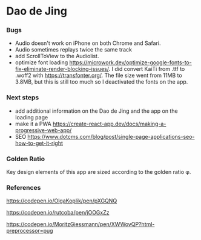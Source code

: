 # Dao de Jing

### Bugs

- Audio doesn't work on iPhone on both Chrome and Safari.
- Audio sometimes replays twice the same track
- add ScrollToView to the Audiolist.
- optimize font loading https://microwork.dev/optimize-google-fonts-to-fix-eliminate-render-blocking-issues/. I did convert KaiTi from .ttf to .woff2 with https://transfonter.org/. The file size went from 11MB to 3.8MB, but this is still too much so I deactivated the fonts on the app.

### Next steps

- add additional information on the Dao de Jing and the app on the loading page
- make it a PWA https://create-react-app.dev/docs/making-a-progressive-web-app/
- SEO https://www.dotcms.com/blog/post/single-page-applications-seo-how-to-get-it-right

### Golden Ratio

Key design elements of this app are sized according to the golden ratio φ.

### References

https://codepen.io/OlgaKoplik/pen/pXGQNQ

https://codepen.io/rutcoba/pen/jOOGxZz

https://codepen.io/MoritzGiessmann/pen/XWWovQP?html-preprocessor=pug
